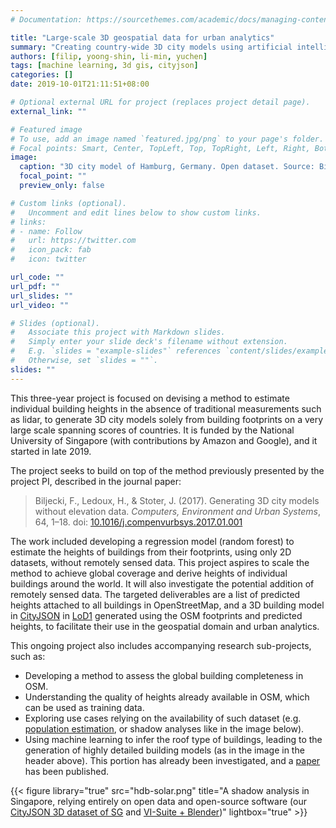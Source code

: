 ```yaml
---
# Documentation: https://sourcethemes.com/academic/docs/managing-content/

title: "Large-scale 3D geospatial data for urban analytics"
summary: "Creating country-wide 3D city models using artificial intelligence"
authors: [filip, yoong-shin, li-min, yuchen]
tags: [machine learning, 3d gis, cityjson]
categories: []
date: 2019-10-01T21:11:51+08:00

# Optional external URL for project (replaces project detail page).
external_link: ""

# Featured image
# To use, add an image named `featured.jpg/png` to your page's folder.
# Focal points: Smart, Center, TopLeft, Top, TopRight, Left, Right, BottomLeft, Bottom, BottomRight.
image:
  caption: "3D city model of Hamburg, Germany. Open dataset. Source: Biljecki F, Dehbi Y (2019). Raise the roof: towards generating LoD2 models without aerial surveys using machine learning. _ISPRS Ann. Photogramm. Remote Sens. Spatial Inf. Sci._, IV-4/W8: 27-34."
  focal_point: ""
  preview_only: false

# Custom links (optional).
#   Uncomment and edit lines below to show custom links.
# links:
# - name: Follow
#   url: https://twitter.com
#   icon_pack: fab
#   icon: twitter

url_code: ""
url_pdf: ""
url_slides: ""
url_video: ""

# Slides (optional).
#   Associate this project with Markdown slides.
#   Simply enter your slide deck's filename without extension.
#   E.g. `slides = "example-slides"` references `content/slides/example-slides.md`.
#   Otherwise, set `slides = ""`.
slides: ""
---
```


This three-year project is focused on devising a method to estimate individual building heights in the absence of traditional measurements such as lidar, to generate 3D city models solely from building footprints on a very large scale spanning scores of countries.
It is funded by the National University of Singapore (with contributions by Amazon and Google), and it started in late 2019.

The project seeks to build on top of the method previously presented by the project PI, described in the journal paper:

> Biljecki, F., Ledoux, H., & Stoter, J. (2017). Generating 3D city models without elevation data. _Computers, Environment and Urban Systems_, 64, 1–18. doi: [10.1016/j.compenvurbsys.2017.01.001](http://doi.org/10.1016/j.compenvurbsys.2017.01.001)

The work included developing a regression model (random forest) to estimate the heights of buildings from their footprints, using only 2D datasets, without remotely sensed data.
This project aspires to scale the method to achieve global coverage and derive heights of individual buildings around the world.
It will also investigate the potential addition of remotely sensed data.
The targeted deliverables are a list of predicted heights attached to all buildings in OpenStreetMap, and a 3D building model in [CityJSON](https://cityjson.org) in [LoD1](https://doi.org/10.1016/j.compenvurbsys.2016.04.005) generated using the OSM footprints and predicted heights, to facilitate their use in the geospatial domain and urban analytics.

This ongoing project also includes accompanying research sub-projects, such as:
* Developing a method to assess the global building completeness in OSM.
* Understanding the quality of heights already available in OSM, which can be used as training data.
* Exploring use cases relying on the availability of such dataset (e.g. [population estimation](https://doi.org/10.1371/journal.pone.0156808), or shadow analyses like in the image below).
* Using machine learning to infer the roof type of buildings, leading to the generation of highly detailed building models (as in the image in the header above). This portion has already been investigated, and a [paper](/publication/2019-inferring-roof-type/) has been published.

{{< figure library="true" src="hdb-solar.png" title="A shadow analysis in Singapore, relying entirely on open data and open-source software (our [CityJSON 3D dataset of SG](/data-code/) and [VI-Suite + Blender](https://doi.org/10.1186/s40965-017-0036-1))" lightbox="true" >}}

